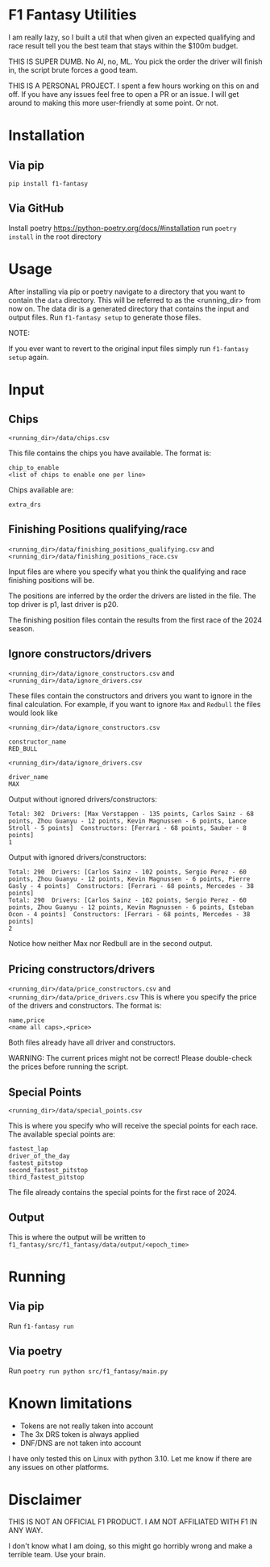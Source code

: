 # F1 Fantasy Utilities
I am really lazy, so I built a util that when given an expected qualifying and race result tell you the best team that
stays within the $100m budget.

THIS IS SUPER DUMB. No AI, no, ML. You pick the order the driver will finish in, the script brute forces a good team.

THIS IS A PERSONAL PROJECT. I spent a few hours working on this on and off. If you have any issues feel free to open
a PR or an issue. I will get around to making this more user-friendly at some point. Or not.

# Installation
## Via pip
`pip install f1-fantasy`

## Via GitHub
Install poetry https://python-poetry.org/docs/#installation
run `poetry install` in the root directory

# Usage
After installing via pip or poetry navigate to a directory that you want to contain the `data` directory. This will be
referred to as the <running_dir> from now on. The data dir is a generated directory that contains the input and output
files. Run `f1-fantasy setup` to generate those files.

NOTE:

If you ever want to revert to the original input files simply run `f1-fantasy setup` again.

# Input
## Chips
`<running_dir>/data/chips.csv`

This file contains the chips you have available. The format is:

```
chip_to_enable
<list of chips to enable one per line>
```
Chips available are:
```
extra_drs
```

## Finishing Positions qualifying/race
`<running_dir>/data/finishing_positions_qualifying.csv` and `<running_dir>/data/finishing_positions_race.csv`

Input files are where you specify what you think the qualifying and race finishing positions will be.

The positions are inferred by the order the drivers are listed in the file. The top driver is p1, last driver is p20.

The finishing position files contain the results from the first race of the 2024 season.

## Ignore constructors/drivers
`<running_dir>/data/ignore_constructors.csv` and `<running_dir>/data/ignore_drivers.csv`

These files contain the constructors and drivers you want to ignore in the final calculation. For example, if you want
to ignore `Max` and `Redbull` the files would look like

`<running_dir>/data/ignore_constructors.csv`
```
constructor_name
RED_BULL
```

`<running_dir>/data/ignore_drivers.csv`
```
driver_name
MAX
```

Output without ignored drivers/constructors:
```
Total: 302  Drivers: [Max Verstappen - 135 points, Carlos Sainz - 68 points, Zhou Guanyu - 12 points, Kevin Magnussen - 6 points, Lance Stroll - 5 points]  Constructors: [Ferrari - 68 points, Sauber - 8 points]
1
```

Output with ignored drivers/constructors:
```
Total: 290  Drivers: [Carlos Sainz - 102 points, Sergio Perez - 60 points, Zhou Guanyu - 12 points, Kevin Magnussen - 6 points, Pierre Gasly - 4 points]  Constructors: [Ferrari - 68 points, Mercedes - 38 points]
Total: 290  Drivers: [Carlos Sainz - 102 points, Sergio Perez - 60 points, Zhou Guanyu - 12 points, Kevin Magnussen - 6 points, Esteban Ocon - 4 points]  Constructors: [Ferrari - 68 points, Mercedes - 38 points]
2
```

Notice how neither Max nor Redbull are in the second output.


## Pricing constructors/drivers
`<running_dir>/data/price_constructors.csv` and `<running_dir>/data/price_drivers.csv`
This is where you specify the price of the drivers and constructors. The format is:

```
name,price
<name all caps>,<price>
```

Both files already have all driver and constructors.

WARNING: The current prices might not be correct! Please double-check the prices before running the script.

## Special Points
`<running_dir>/data/special_points.csv`

This is where you specify who will receive the special points for each race. The available special points are:
```
fastest_lap
driver_of_the_day
fastest_pitstop
second_fastest_pitstop
third_fastest_pitstop
```

The file already contains the special points for the first race of 2024.

## Output
This is where the output will be written to
`f1_fantasy/src/f1_fantasy/data/output/<epoch_time>`

# Running
## Via pip
Run `f1-fantasy run`

## Via poetry
Run `poetry run python src/f1_fantasy/main.py`

# Known limitations
* Tokens are not really taken into account
* The 3x DRS token is always applied
* DNF/DNS are not taken into account

I have only tested this on Linux with python 3.10. Let me know if there are any issues on other platforms.


# Disclaimer
THIS IS NOT AN OFFICIAL F1 PRODUCT. I AM NOT AFFILIATED WITH F1 IN ANY WAY.

I don't know what I am doing, so this might go horribly wrong and make a terrible team. Use your brain.
